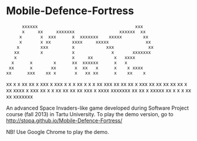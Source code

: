 Mobile-Defence-Fortress
=======================
          xxxxxx                                     xxx
          x     xx     xxxxxxx                 xxxxxx  xx
         x       x  xxx      x  xxxxxxx    xxxxx        xx
         x       x xx        xxxx     xxxxx              xx
        x        xxx         x            xxx             xx
       xx        x           x              x       xxxxxxx
       x                     x     xx        x   xxxx
      x      x        x      xx  xxxxxx      x   x
     xx      x       xx       x  xx   x      x    x xxxx
    xx      xxx    xx x       x   xx xx      x    xx    x
   xx       x x   xx xx       x    xxx       x         xxx
   x       x  x xx   x        x     x       xx      xxx
  xx      xx   xx    x        xxx          xx       xx
 xx      xx         xx        x xx        xxxx       x
  xxx   xx          x         x  xx      xx  xx      xx
     xxx            x      xxxx   xxxxxxx     xx      xx
                    x xxxxx          xx        x       x
                    x                          xx      xx
                                                xxxxxxx

An advanced Space Invaders-like game developed during Software Project course (fall 2013) in Tartu University.
To play the demo version, go to http://stopa.github.io/Mobile-Defence-Fortress/

NB! Use Google Chrome to play the demo.
